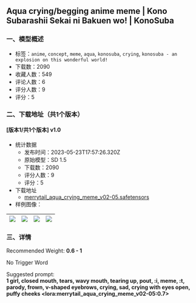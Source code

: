 ## Aqua crying/begging anime meme | Kono Subarashii Sekai ni Bakuen wo! | KonoSuba
### 一、模型概述

- 标签：`anime`, `concept`, `meme`, `aqua`, `konosuba`, `crying`, `konosuba - an explosion on this wonderful world!`
- 下载数：2090
- 收藏人数：549
- 评论人数：6
- 评分人数：9
- 评分：5

### 二、下载地址（共1个版本）

#### [版本1/共1个版本] v1.0

- 统计数据
  - 发布时间：2023-05-23T17:57:26.320Z
  - 原始模型：SD 1.5
  - 下载数：2090
  - 评分人数：9
  - 评分：5
- 下载地址
  - [merrytail_aqua_crying_meme_v02-05.safetensors](https://civitai.com/api/download/models/79097)
- 样例图像：

| <img src="https://image.civitai.com/xG1nkqKTMzGDvpLrqFT7WA/ede7a690-93b4-4017-a887-3cb404fb314f/width=450/886660.jpeg" /> | <img src="https://image.civitai.com/xG1nkqKTMzGDvpLrqFT7WA/fb92e9b1-20d9-4b0a-b157-110cbfe95e97/width=450/886664.jpeg" /> | <img src="https://image.civitai.com/xG1nkqKTMzGDvpLrqFT7WA/e70bfe59-d7f2-4735-afca-0afef844424d/width=450/886665.jpeg" /> | <img src="https://image.civitai.com/xG1nkqKTMzGDvpLrqFT7WA/0c446b26-7517-46b2-9a8d-fba846659cfd/width=450/886663.jpeg" /> |
| ---- | ---- | ---- | ---- |


### 三、详情
<p>Recommended Weight: <strong>0.6 - 1</strong></p><p>No Trigger Word</p><p>Suggested prompt:<br /><strong>1 girl, closed mouth, tears, wavy mouth, tearing up, pout, :i, meme, :t, parody, frown, v-shaped eyebrows, crying, sad, crying with eyes open, puffy cheeks &lt;lora:merrytail_aqua_crying_meme_v02-05:0.7&gt;</strong></p>